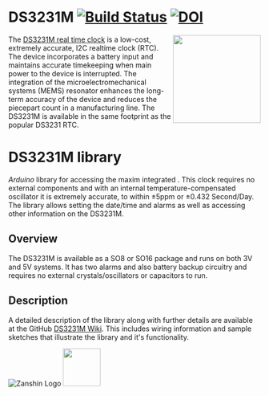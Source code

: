 # DS3231M [![Build Status](https://travis-ci.org/SV-Zanshin/DS3231M.svg?branch=master)](https://travis-ci.org/SV-Zanshin/DS3231M) [![DOI](https://www.zenodo.org/badge/100231477.svg)](https://www.zenodo.org/badge/latestdoi/100231477)
<img src="https://github.com/SV-Zanshin/DS3231M/blob/master/Images/ds3231m-real-time-clock-ic.jpg" width="175" align="right"/> The [DS3231M real time clock](https://www.maximintegrated.com/en/products/digital/real-time-clocks/DS3231M.html) is a low-cost, extremely accurate, I2C realtime clock (RTC). The device incorporates a battery input and maintains accurate timekeeping when main power to the device is interrupted. The integration of the microelectromechanical systems (MEMS) resonator enhances the long-term accuracy of the device and reduces the piecepart count in a manufacturing line. The DS3231M is available in the same footprint as the popular DS3231 RTC.

# DS3231M library
*Arduino* library for accessing the maxim integrated . This clock requires no external components and with an internal temperature-compensated oscillator it is extremely accurate, to within ±5ppm or ±0.432 Second/Day. The library allows setting the date/time and alarms as well as accessing other information on the DS3231M.

## Overview
The DS3231M is available as a SO8 or SO16 package and runs on both 3V and 5V systems. It has two alarms and also battery backup circuitry and requires no external crystals/oscillators or capacitors to run.

## Description
A detailed description of the library along with further details are available at the GitHub [DS3231M Wiki](https://github.com/SV-Zanshin/DS3231M/wiki). This includes wiring information and sample sketches that illustrate the library and it's functionality.

![Zanshin Logo](https://www.sv-zanshin.com/r/images/site/gif/zanshinkanjitiny.gif) <img src="https://www.sv-zanshin.com/r/images/site/gif/zanshintext.gif" width="75"/>
